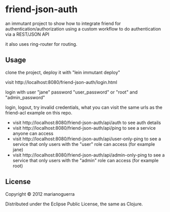 # friend-json-auth

an immutant project to show how to integrate friend for authentication/authorization
using a custom workflow to do authentication via a REST/JSON API

it also uses ring-router for routing.

## Usage

clone the project, deploy it with "lein immutant deploy"

visit http://localhost:8080/friend-json-auth/login.html

login with user "jane" password "user\_password" or "root" and "admin\_password"

login, logout, try invalid credentials, what you can visit the same urls as
the friend-acl example on this repo.

* visit http://localhost:8080/friend-json-auth/api/auth to see auth details
* visit http://localhost:8080/friend-json-auth/api/ping to see a service anyone can access
* visit http://localhost:8080/friend-json-auth/api/user-only-ping to see a service that only users with the "user" role can access (for example jane)
* visit http://localhost:8080/friend-json-auth/api/admin-only-ping to see a service that only users with the "admin" role can access (for example root)

## License

Copyright © 2012 marianoguerra

Distributed under the Eclipse Public License, the same as Clojure.
